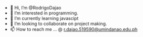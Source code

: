 - 👋 Hi, I’m @RodrigoDajao
- 👀 I’m interested in programming.
- 🌱 I’m currently learning javascipt
- 💞️ I’m looking to collaborate on project making.
- 📫 How to reach me ... @ r.dajao.519590@umindanao.edu.ph

<!---
RodrigoDajao/RodrigoDajao is a ✨ special ✨ repository because its `README.md` (this file) appears on your GitHub profile.
You can click the Preview link to take a look at your changes.
--->
